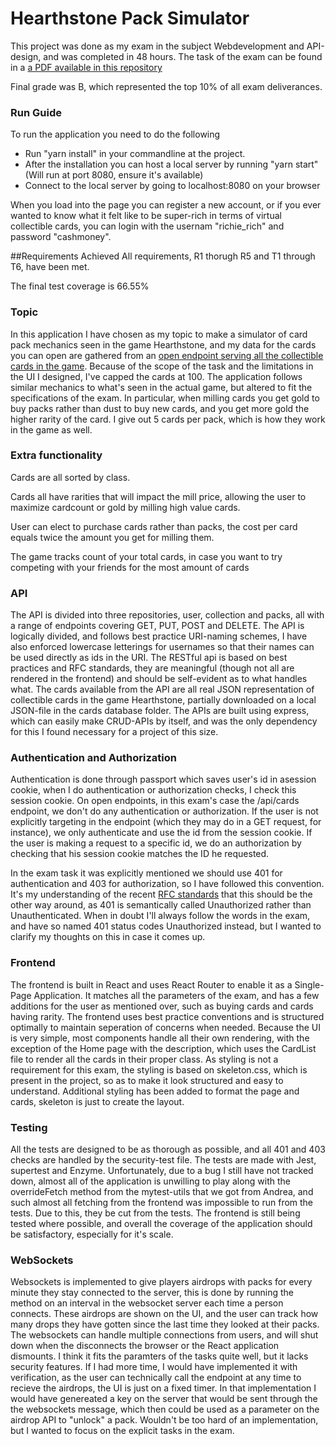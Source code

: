 # Hearthstone Pack Simulator
 This project was done as my exam in the subject Webdevelopment and API-design, and was completed in 48 hours. The task of the exam can be found in a [a PDF available in this repository](2020_pg6301_exam_april.pdf)

Final grade was B, which represented the top 10% of all exam deliverances.
 
 ### Run Guide
 

To run the application you need to do the following

* Run "yarn install" in your commandline at the project.
* After the installation you can host a local server by running "yarn start" (Will run at port 8080, ensure it's available)
* Connect to the local server by going to localhost:8080 on your browser

When you load into the page you can register a new account, or if you ever wanted to know what it felt like to be super-rich
in terms of virtual collectible cards, you can login with the usernam "richie_rich" and password "cashmoney".

##Requirements Achieved
All requirements, R1 thorugh R5 and T1 through T6, have been met.

The final test coverage is 66.55%


### Topic
In this application I have chosen as my topic to make a simulator of card pack mechanics seen in the game Hearthstone,
and my data for the cards you can open are gathered from an [open endpoint serving all the collectible cards in the game](
https://hearthstonejson.com/). Because of the scope of the task and the limitations in the UI I designed, I've capped the
cards at 100. The application follows similar mechanics to what's seen in the actual game, but altered to fit the
specifications of the exam. In particular, when milling cards you get gold to buy packs rather than dust to buy new cards,
and you get more gold the higher rarity of the card. I give out 5 cards per pack, which is how they work in the game
as well.


### Extra functionality
Cards are all sorted by class.

Cards all have rarities that will impact the mill price, allowing the user to maximize cardcount or gold by milling high
value cards.

User can elect to purchase cards rather than packs, the cost per card equals twice the amount you get for milling them.

The game tracks count of your total cards, in case you want to try competing with your friends for the most amount of cards

### API
The API is divided into three repositories, user, collection and packs, all with a range of endpoints covering GET, PUT,
POST and DELETE. The API is logically divided, and follows best practice URI-naming schemes, I have also enforced lowercase
letterings for usernames so that their names can be used directly as ids in the URI. The RESTful api is based on best
practices and RFC standards, they are meaningful (though not all are rendered in the frontend) and should be self-evident
as to what handles what. The cards available from the API are all real JSON representation of collectible cards in the game Hearthstone,
partially downloaded on a local JSON-file in the cards database folder. The APIs are built using express, which can easily make
CRUD-APIs by itself, and was the only dependency for this I found necessary for a project of this size.

### Authentication and Authorization
Authentication is done through passport which saves user's id in asession cookie, when I do authentication or
authorization checks, I check this session cookie. On open endpoints, in this exam's case the /api/cards endpoint,
we don't do any authentication or authorization. If the user is not explicitly targeting in the endpoint (which they may do
in a GET request, for instance), we only authenticate and use the id from the session cookie. If the user is making a 
request to a specific id, we do an authorization by checking that his session cookie matches the ID he requested.

In the exam task it was explicitly mentioned we should use 401 for authentication and 403 for authorization, so I have
followed this convention. It's my understanding of the recent [RFC standards](https://tools.ietf.org/html/rfc7235#section-4.1)
that this should be the other way around, as 401 is semantically called Unauthorized rather than Unauthenticated. When in
doubt I'll always follow the words in the exam, and have so named 401 status codes Unauthorized instead, 
but I wanted to clarify my thoughts on this in case it comes up.

### Frontend
The frontend is built in React and uses React Router to enable it as a Single-Page Application. It matches all the parameters of the
exam, and has a few additions for the user as mentioned over, such as buying cards and cards having rarity. The frontend uses best
practice conventions and is structured optimally to maintain seperation of concerns when needed. Because the UI is very simple, most
components handle all their own rendering, with the exception of the Home page with the description, which uses the CardList file to
render all the cards in their proper class. As styling is not a requirement for this exam, the styling is based on skeleton.css, 
which is present in the project, so as to make it look structured and easy to understand. Additional styling has been 
added to format the page and cards, skeleton is just to create the layout. 

### Testing
All the tests are designed to be as thorough as possible, and all 401 and 403 checks are handled by the security-test file. The tests are
made with Jest, supertest and Enzyme. Unfortunately, due to a bug I still have not tracked down, almost all of the application is 
unwilling to play along with the overrideFetch method from the mytest-utils that we got from Andrea, and such almost all fetching from
the frontend was impossible to run from the tests. Due to this, they be cut from the tests. 
The frontend is still being tested where possible, and overall the coverage of the application should be satisfactory, especially
for it's scale.

### WebSockets
Websockets is implemented to give players airdrops with packs for every minute they stay connected to the server, this is done by running
the method on an interval in the websocket server each time a person connects. These airdrops are shown on the UI, and the user can track
how many drops they have gotten since the last time they looked at their packs. The websockets can handle multiple connections from
users, and will shut down when the disconnects the browser or the React application dismounts. I think it fits the paramters of the 
tasks quite well, but it lacks security features. If I had more time, I would have implemented it with verification, as the user can
technically call the endpoint at any time to recieve the airdrops, the UI is just on a fixed timer. In that implementation I would have
genereated a key on the server that would be sent through the the websockets message, which then could be used as a parameter 
on the airdrop API to "unlock" a pack. Wouldn't be too hard of an implementation, but I wanted to focus on the explicit tasks in the
exam.
